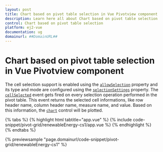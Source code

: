 ```yaml
---
layout: post
title: Chart based on pivot table selection in Vue Pivotview component | Syncfusion
description: Learn here all about Chart based on pivot table selection in Syncfusion Vue Pivotview component of Syncfusion Essential JS 2 and more.
control: Chart based on pivot table selection 
platform: ej2-vue
documentation: ug
domainurl: ##DomainURL##
---
```


# Chart based on pivot table selection in Vue Pivotview component

The cell selection support is enabled using the [`allowSelection`](https://ej2.syncfusion.com/vue/documentation/api/pivotview/gridSettings/#allowselection) property and its type and mode are configured using the [`selectionSettings`](https://ej2.syncfusion.com/vue/documentation/api/pivotview/pivotSelectionSettings/) property. The [`cellSelected`](https://ej2.syncfusion.com/vue/documentation/api/pivotview/#cellselected) event gets fired on every selection operation performed in the pivot table. This event returns the selected cell informations, like row header name, column header name, measure name, and value. Based on this information, the [`chart`](https://ej2.syncfusion.com/vue/documentation/chart/getting-started/) control will be plotted.

{% tabs %}
{% highlight html tabtitle="app.vue" %}
{% include code-snippet/pivot-grid/renewableEnergy-cs1/app.vue %}
{% endhighlight %}
{% endtabs %}
        
{% previewsample "page.domainurl/code-snippet/pivot-grid/renewableEnergy-cs1" %}
